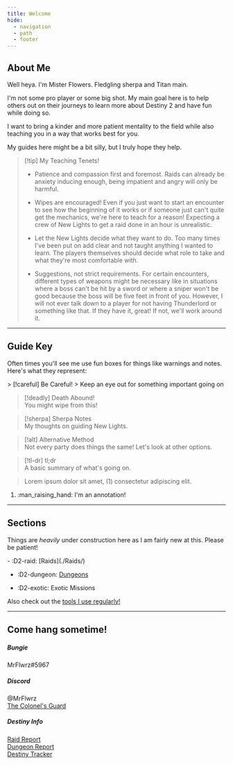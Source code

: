 ```yaml
---
title: Welcome
hide:
  - navigation
  - path
  - footer
---
```


## About Me

Well heya. I'm Mister Flowers. Fledgling sherpa and Titan main.

I'm not some pro player or some big shot. My main goal here is to help others out on their journeys to learn more about Destiny 2 and have fun while doing so.

I want to bring a kinder and more patient mentality to the field while also teaching you in a way that works best for you.

My guides here might be a bit silly, but I truly hope they help.

> [!tip] My Teaching Tenets!
>
> - Patience and compassion first and foremost. Raids can already be anxiety inducing enough, being impatient and angry will only be harmful.
>
> - Wipes are encouraged! Even if you just want to start an encounter to see how the beginning of it works or if someone just can't quite get the mechanics, we're here to teach for a reason! Expecting a crew of New Lights to get a raid done in an hour is unrealistic.
>
> - Let the New Lights decide what they want to do. Too many times I've been put on add clear and not taught anything I wanted to learn. The players themselves should decide what role to take and what they're most comfortable with.
>
> - Suggestions, not strict requirements. For certain encounters, different types of weapons might be necessary like in situations where a boss can't be hit by a sword or where a sniper won't be good because the boss will be five feet in front of you. However, I will not ever talk down to a player for not having Thunderlord or something like that. If they have it, great! If not, we'll work around it.

---

## Guide Key

Often times you'll see me use fun boxes for things like warnings and notes. Here's what they represent:

<div class="grid" markdown>
> [!careful] Be Careful!
> Keep an eye out for something important going on

> [!deadly] Death Abound!  
> You might wipe from this!

> [!sherpa] Sherpa Notes  
> My thoughts on guiding New Lights.

> [!alt] Alternative Method  
> Not every party does things the same! Let's look at other options.

> [!tl-dr] tl;dr  
> A basic summary of what's going on.

</div>

<div class="annotate" markdown>

> Lorem ipsum dolor sit amet, (1) consectetur adipiscing elit.

</div>

1.  :man_raising_hand: I'm an annotation!

----

## Sections

Things are *heavily* under construction here as I am fairly new at this. Please be patient!

<div class="grid cards" markdown>
- :D2-raid: [Raids](./Raids/)

- :D2-dungeon: [Dungeons](./Dungeons/)

- :D2-exotic: Exotic Missions
</div>

Also check out the [tools I use regularly!](/Tools.md)

---

## Come hang sometime!

<div class="grid" markdown>
<div markdown>

##### Bungie

MrFlwrz#5967
</div>
<div markdown>

##### Discord

@MrFlwrz  
[The Colonel's Guard](https://discord.com/invite/SJujZm2WDw)
</div>
<div markdown>

##### Destiny Info

[Raid Report](https://raid.report/pc/4611686018491494988)  
[Dungeon Report](https://dungeon.report/pc/4611686018491494988)  
[Destiny Tracker](https://destinytracker.com/destiny-2/profile/bungie/4611686018491494988/overview)
</div>
</div>

